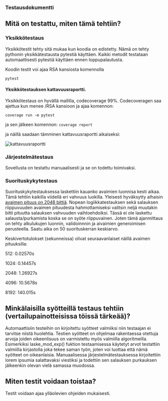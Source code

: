 ### Testausdokumentti

## Mitä on testattu, miten tämä tehtiin?

### Yksikkötestaus
Yksikkötestit tehty sitä mukaa kun koodia on edistetty. Nämä on tehty pythonin yksikkätestausta pytestiä käyttäen. Kaikki metodit testataan automaattisesti pytestiä käyttäen ennen loppupalautusta.

Koodin testit voi ajaa RSA kansiosta komennolla

```pytest```

#### Yksikkötestauksen kattavuusraportti.
Yksikkötestaus on hyvällä mallilla, codecoverage 99%. Codecoveragen saa ajettua kun menee /RSA kansioon ja ajaa komennon:

```coverage run -m pytest```

ja sen jälkeen komennon:
```coverage report```

ja näillä saadaan tämminen kattavuusraportti aikaiseksi:

![kattavuusraportti](https://github.com/sanikemppainen/tiralabraRSA/blob/main/Dokumentaatio/image.png)

### Järjestelmätestaus
Sovellusta on testattu manuaalisesti ja se on todettu toimivaksi.

### Suorituskykytestaus
Suorituskykytestauksessa laskettiin kauanko avaimien luonnisa kesti aikaa. Tämä tehtiin kaikilla viidellä eri vahvuus luokilla.
Yleisesti hyväksytty alhaisin [avaimen pituus on 2048 bittiä](https://en.wikipedia.org/wiki/Key_size). Nopean logiikkatestauksen sekä salauksen riippuvuuden avaimen pituudesta hahmottamiseksi valitsin neljä muutakin bitti pituutta salauksen vahvuuden vaihtoehdoiksi. Tässä ei ole laskettu salausta/purkamista koska se on syöte riippuvainen. Joten tämä ajanmittaus on tehty alkulukujen luonnin, validoinnnin ja aivaimien generoimisen perusteella. Saatu aika on 50 suorituskerran keskiarvo.

Keskivertotulokset (sekunneissa) olivat seuraavanlaiset näillä avaimen pituuksilla:

512:    0.02570s

1024:   0.14457s

2048:   1.26927s

4096:   10.5678s

8192:   140.015s

## Minkälaisilla syötteillä testaus tehtiin (vertailupainotteisissa töissä tärkeää)?
Automaattisiin testeihin on kirjoitettu syötteet valmiiksi niin testaajan ei tarvitse niistä huolehtia. Testien syötteet on ohjelmaa rakentaessa otettuja arvoja joiden oikeenlisuus on varmistettu myös valmiilla algoritmeilla. Esimerkiksi laske_mod_exp() fuktion testaamisessa käytetyt arvot testattiin valmiilla kirjastolla joka tekee saman työn, joten voi luottaa että nämä syötteet on oikeanlaisia. Manuaalisessa järjestelmätestauksessa kirjoitettiin lorem ipsumia salattavaksi viestiksi ja todettiin sen salauksen purkauksen jälkeenkin olevan vielä samassa muodossa.

## Miten testit voidaan toistaa?
Testit voidaan ajaa ylläolevien ohjeiden mukaisesti. 

